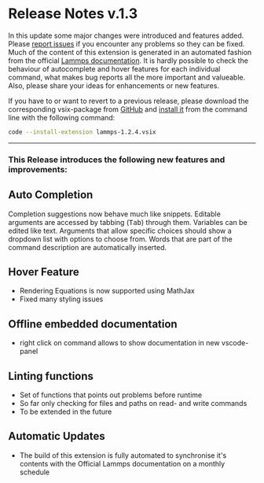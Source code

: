 # Release Notes v.1.3

In this update some major changes were introduced and features added. Please [report issues](https://github.com/ThFriedrich/lammps_vscode/issues/new/choose) if you encounter any problems so they can be fixed. Much of the content of this extension is generated in an automated fashion from the official [Lammps documentation](https://lammps.sandia.gov/doc/Manual.html). It is hardly possible to check the behaviour of autocomplete and hover features for each individual command, what makes bug reports all the more important and valueable. Also, please share your ideas for enhancements or new features. 

If you have to or want to revert to a previous release, please download the corresponding vsix-package from [GitHub](https://github.com/ThFriedrich/lammps_vscode/releases) and [install it](https://code.visualstudio.com/docs/editor/extension-gallery#_install-from-a-vsix) from the command line with the following command:
```bash
code --install-extension lammps-1.2.4.vsix 
```

---

### This Release introduces the following new features and improvements:

## Auto Completion
Completion suggestions now behave much like snippets. Editable arguments are accessed by tabbing (<kbd>Tab</kbd>) through them. Variables can be edited like text. Arguments that allow specific choices should show a dropdown list with options to choose from. Words that are part of the command description are automatically inserted.

## Hover Feature
* Rendering Equations is now supported using MathJax
* Fixed many styling issues

## Offline embedded documentation
* right click on command allows to show documentation in new vscode-panel

## Linting functions
* Set of functions that points out problems before runtime
* So far only checking for files and paths on read- and write commands
* To be extended in the future

## Automatic Updates
* The build of this extension is fully automated to synchronise it's contents with the Official Lammps documentation on a monthly schedule

